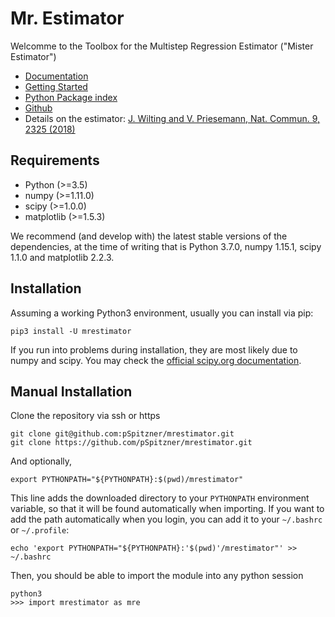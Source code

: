 # Mr. Estimator

Welcomme to the Toolbox for the Multistep Regression Estimator ("Mister Estimator")

- [Documentation](https://mrestimator.readthedocs.io/en/latest/)
- [Getting Started](https://mrestimator.readthedocs.io/en/latest/doc/gettingstarted.html)
- [Python Package index](https://pypi.org/project/mrestimator)
- [Github](https://github.com/Priesemann-Group/mrestimator)
- Details on the estimator: [J. Wilting and V. Priesemann, Nat. Commun. 9, 2325 (2018)](https://doi.org/10.1038/s41467-018-04725-4)


## Requirements
- Python (>=3.5)
- numpy (>=1.11.0)
- scipy (>=1.0.0)
- matplotlib (>=1.5.3)

We recommend (and develop with) the latest stable versions of the dependencies, at the time of writing that is
Python 3.7.0, numpy 1.15.1, scipy 1.1.0 and matplotlib 2.2.3.

## Installation
Assuming a working Python3 environment, usually you can install via pip:

```
pip3 install -U mrestimator
```

If you run into problems during installation, they are most likely due to numpy and scipy.
You may check the [official scipy.org documentation](https://scipy.org/install.html).

## Manual Installation

Clone the repository via ssh or https

```
git clone git@github.com:pSpitzner/mrestimator.git
git clone https://github.com/pSpitzner/mrestimator.git
```

And optionally,

```
export PYTHONPATH="${PYTHONPATH}:$(pwd)/mrestimator"
```

This line adds the downloaded directory to your `PYTHONPATH` environment
variable, so that it will be found automatically when importing. If you want to add the path
automatically when you login, you can add it to your `~/.bashrc` or `~/.profile`:

```
echo 'export PYTHONPATH="${PYTHONPATH}:'$(pwd)'/mrestimator"' >> ~/.bashrc
```

Then, you should be able to import the module into any python session

```
python3
>>> import mrestimator as mre
```


